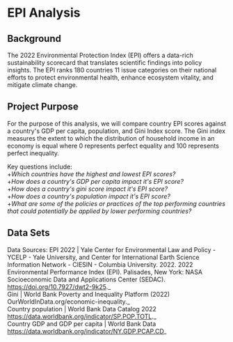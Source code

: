 # EPI Analysis

## Background
The 2022 Environmental Protection Index (EPI) offers a data-rich sustainability scorecard that translates scientific findings into policy insights. The EPI ranks 180 countries 11 issue categories on their national efforts to protect environmental health, enhance ecosystem vitality, and mitigate climate change. 


## Project Purpose
For the purpose of this analysis, we will compare country EPI scores against a country's GDP per capita, population, and Gini Index score. The Gini index measures the extent to which the distribution of household income in an economy is equal where 0 represents perfect equality and 100 represents perfect inequality.

Key questions include:  
+_Which countries have the highest and lowest EPI scores?_  
+_How does a country's GDP per capita impact it's EPI score?_  
+_How does a country's gini score impact it's EPI score?_  
+_How does a country's population impact it's EPI score?_  
+_What are some of the policies or practices of the top performing countries that could potentially be applied by lower performing countries?_  


## Data Sets
Data Sources:
EPI 2022 | Yale Center for Environmental Law and Policy - YCELP - Yale University, and Center for International Earth Science Information Network - CIESIN - Columbia University. 2022. 2022 Environmental Performance Index (EPI). Palisades, New York: NASA Socioeconomic Data and Applications Center (SEDAC). https://doi.org/10.7927/dwt2-9k25._  
Gini | World Bank Poverty and Inequality Platform (2022) OurWorldInData.org/economic-inequality._  
Country population | World Bank Data Catalog 2022 https://data.worldbank.org/indicator/SP.POP.TOTL._  
Country GDP and GDP per capita | World Bank Data https://data.worldbank.org/indicator/NY.GDP.PCAP.CD_  
